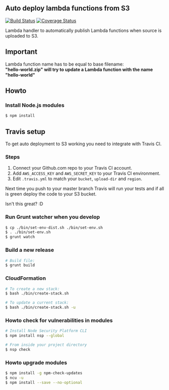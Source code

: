 ## Auto deploy lambda functions from S3

[![Build Status](https://travis-ci.org/5orenso/aws-lambda-autodeploy-lambda.svg?branch=master)](https://travis-ci.org/5orenso/aws-lambda-autodeploy-lambda)
[![Coverage Status](https://coveralls.io/repos/github/5orenso/aws-lambda-autodeploy-lambda/badge.svg?branch=master)](https://coveralls.io/github/5orenso/aws-lambda-autodeploy-lambda?branch=master)

Lambda handler to automatically publish Lambda functions when source is uploaded to S3.


## Important

Lambda function name has to be equal to base filename:   
__"hello-world.zip" will try to update a Lambda function with the name "hello-world"__


## Howto

### Install Node.js modules

```bash
$ npm install
```


## Travis setup

To get auto deployment to S3 working you need to integrate with Travis CI.


### Steps

1. Connect your Github.com repo to your Travis CI account.
2. Add `AWS_ACCESS_KEY` and `AWS_SECRET_KEY` to your Travis CI environment.
3. Edit `.travis.yml` to match your `bucket`, `upload-dir` and `region`.

Next time you push to your master branch Travis will run your tests and if all is green
deploy the code to your S3 bucket.

Isn't this great? :D


### Run Grunt watcher when you develop

```bash
$ cp ./bin/set-env-dist.sh ./bin/set-env.sh
$ . ./bin/set-env.sh
$ grunt watch
```


### Build a new release

```bash
# Build file:
$ grunt build
```


### CloudFormation

```bash
# To create a new stack:
$ bash ./bin/create-stack.sh

# To update a current stack:
$ bash ./bin/create-stack.sh -u
```


### Howto check for vulnerabilities in modules

```bash
# Install Node Security Platform CLI
$ npm install nsp --global  

# From inside your project directory
$ nsp check  
```


### Howto upgrade modules

```bash
$ npm install -g npm-check-updates
$ ncu -u
$ npm install --save --no-optional
```
